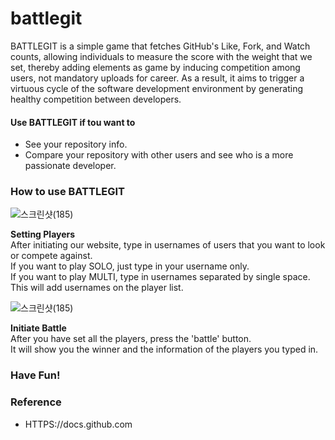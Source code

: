 # battlegit

BATTLEGIT is a simple game that fetches GitHub's Like, Fork, and Watch counts, allowing individuals to measure the score with the weight that we set, thereby adding elements as game by inducing competition among users, not mandatory uploads for career. As a result, it aims to trigger a virtuous cycle of the software development environment by generating healthy competition between developers.

#### Use BATTLEGIT if tou want to
* See your repository info.
* Compare your repository with other users and see who is a more passionate developer.

### How to use BATTLEGIT
![스크린샷(185)](https://user-images.githubusercontent.com/90498337/169689353-460c080f-6a25-4eea-967e-ab7d0002c2d5.png)

**Setting Players**     
After initiating our website, type in usernames of users that you want to look or compete against.  
If you want to play SOLO, just type in your username only.      
If you want to play MULTI, type in usernames separated by single space.       
This will add usernames on the player list.


![스크린샷(185)](https://user-images.githubusercontent.com/90498337/169689956-462aef38-0e31-4b5f-ba18-bf4f26ce7df6.png)

**Initiate Battle**  
After you have set all the players, press the 'battle' button.  
It will show you the winner and the information of the players you typed in.

### Have Fun!

### Reference
* HTTPS://docs.github.com

